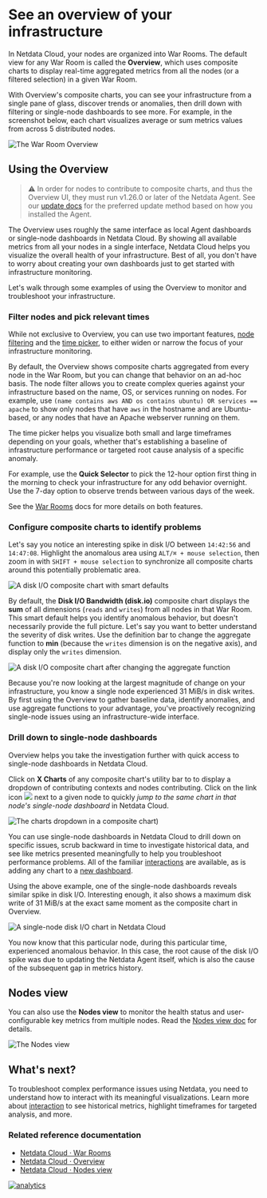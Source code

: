 <!--
title: "See an overview of your infrastructure"
description: "With Netdata Cloud's War Rooms, you can see real-time metrics, from any number of nodes in your infrastructure, in composite charts."
custom_edit_url: https://github.com/netdata/netdata/edit/master/docs/visualize/overview-infrastructure.md
-->

# See an overview of your infrastructure

In Netdata Cloud, your nodes are organized into War Rooms. The default view for any War Room is called the **Overview**,
which uses composite charts to display real-time aggregated metrics from all the nodes (or a filtered selection) in a
given War Room.

With Overview's composite charts, you can see your infrastructure from a single pane of glass, discover trends or
anomalies, then drill down with filtering or single-node dashboards to see more. For example, in the screenshot below,
each chart visualizes average or sum metrics values from across 5 distributed nodes.

![The War Room
Overview](https://user-images.githubusercontent.com/1153921/95912630-e75ed600-0d57-11eb-8a3b-49e883d16833.png)

## Using the Overview

> ⚠️ In order for nodes to contribute to composite charts, and thus the Overview UI, they must run v1.26.0 or later of
> the Netdata Agent. See our [update docs](/docs/agent/packaging/installer/update) for the preferred update method based
> on how you installed the Agent.

The Overview uses roughly the same interface as local Agent dashboards or single-node dashboards in Netdata Cloud. By
showing all available metrics from all your nodes in a single interface, Netdata Cloud helps you visualize the overall
health of your infrastructure. Best of all, you don't have to worry about creating your own dashboards just to get
started with infrastructure monitoring.

Let's walk through some examples of using the Overview to monitor and troubleshoot your infrastructure.

### Filter nodes and pick relevant times

While not exclusive to Overview, you can use two important features, [node
filtering](https://learn.netdata.cloud/docs/cloud/war-rooms#node-filter) and the [time
picker](https://learn.netdata.cloud/docs/cloud/war-rooms#time-picker), to either widen or narrow the focus of your
infrastructure monitoring.

By default, the Overview shows composite charts aggregated from every node in the War Room, but you can change that
behavior on an ad-hoc basis. The node filter allows you to create complex queries against your infrastructure based on
the name, OS, or services running on nodes. For example, use `(name contains aws AND os contains ubuntu) OR services ==
apache` to show only nodes that have `aws` in the hostname and are Ubuntu-based, or any nodes that have an Apache
webserver running on them.

The time picker helps you visualize both small and large timeframes depending on your goals, whether that's establishing
a baseline of infrastructure performance or targeted root cause analysis of a specific anomaly.

For example, use the **Quick Selector** to pick the 12-hour option first thing in the morning to check your
infrastructure for any odd behavior overnight. Use the 7-day option to observe trends between various days of the week.

See the [War Rooms](https://learn.netdata.cloud/docs/cloud/war-rooms) docs for more details on both features.

### Configure composite charts to identify problems

Let's say you notice an interesting spike in disk I/O between `14:42:56` and `14:47:08`. Highlight the anomalous area
using `ALT/⌘ + mouse selection`, then zoom in with `SHIFT + mouse selection` to synchronize all composite charts around
this potentially problematic area.

![A disk I/O composite chart with smart
defaults](https://user-images.githubusercontent.com/1153921/96195245-1f554d00-0f01-11eb-910e-6f9481220770.png)

By default, the **Disk I/O Bandwidth (disk.io)** composite chart displays the **sum** of all dimensions (`reads` and
`writes`) from all nodes in that War Room. This smart default helps you identify anomalous behavior, but doesn't
necessarily provide the full picture. Let's say you want to better understand the severity of disk writes. Use the
definition bar to change the aggregate function to **min** (because the `writes` dimension is on the negative axis), and
display only the `writes` dimension.

![A disk I/O composite chart after changing the aggregate
function](https://user-images.githubusercontent.com/1153921/96195247-20867a00-0f01-11eb-965d-242b0784e9b2.png)

Because you're now looking at the largest magnitude of change on your infrastructure, you know a single node experienced
31 MiB/s in disk writes. By first using the Overview to gather baseline data, identify anomalies, and use aggregate
functions to your advantage, you've proactively recognizing single-node issues using an infrastructure-wide interface.

### Drill down to single-node dashboards

Overview helps you take the investigation further with quick access to single-node dashboards in Netdata Cloud.

Click on **X Charts** of any composite chart's utility bar to to display a dropdown of contributing contexts and nodes
contributing. Click on the link icon <img class="img__inline img__inline--link"
src="https://user-images.githubusercontent.com/1153921/95762109-1d219300-0c62-11eb-8daa-9ba509a8e71c.png" /> next to a
given node to quickly _jump to the same chart in that node's single-node dashboard_ in Netdata Cloud.

![The charts dropdown in a composite
chart](https://user-images.githubusercontent.com/1153921/95911970-06a93380-0d57-11eb-8538-5291d17498a4.png))

You can use single-node dashboards in Netdata Cloud to drill down on specific issues, scrub backward in time to
investigate historical data, and see like metrics presented meaningfully to help you troubleshoot performance problems.
All of the familiar [interactions](/docs/visualize/interact-dashboards-charts.md) are available, as is adding any chart
to a [new dashboard](/docs/visualize/create-dashboards.md).

Using the above example, one of the single-node dashboards reveals similar spike in disk I/O. Interesting enough, it
also shows a maximum disk write of 31 MiB/s at the exact same moment as the composite chart in Overview.

![A single-node disk I/O chart in Netdata
Cloud](https://user-images.githubusercontent.com/1153921/96195248-20867a00-0f01-11eb-98c7-b1d87ccbd48a.png)

You now know that this particular node, during this particular time, experienced anomalous behavior. In this case, the
root cause of the disk I/O spike was due to updating the Netdata Agent itself, which is also the cause of the subsequent
gap in metrics history.

## Nodes view

You can also use the **Nodes view** to monitor the health status and user-configurable key metrics from multiple nodes.
Read the [Nodes view doc](https://learn.netdata.cloud/docs/cloud/visualize/nodes) for details.

![The Nodes view](https://user-images.githubusercontent.com/1153921/95909704-cb593580-0d53-11eb-88fa-a3416ab09849.png)

## What's next?

To troubleshoot complex performance issues using Netdata, you need to understand how to interact with its meaningful
visualizations. Learn more about [interaction](/docs/visualize/interact-dashboards-charts.md) to see historical metrics,
highlight timeframes for targeted analysis, and more.

### Related reference documentation

-   [Netdata Cloud · War Rooms](https://learn.netdata.cloud/docs/cloud/war-rooms)
-   [Netdata Cloud · Overview](https://learn.netdata.cloud/docs/cloud/visualize/overview)
-   [Netdata Cloud · Nodes view](https://learn.netdata.cloud/docs/cloud/visualize/nodes-view)

[![analytics](https://www.google-analytics.com/collect?v=1&aip=1&t=pageview&_s=1&ds=github&dr=https%3A%2F%2Fgithub.com%2Fnetdata%2Fnetdata&dl=https%3A%2F%2Fmy-netdata.io%2Fgithub%2Fdocs%2Fvisualize%2Foverview-infrastructure&_u=MAC~&cid=5792dfd7-8dc4-476b-af31-da2fdb9f93d2&tid=UA-64295674-3)](<>)
